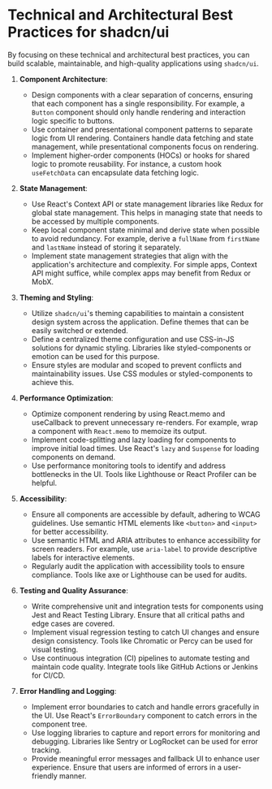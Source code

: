 # Technical and Architectural Best Practices for shadcn/ui

By focusing on these technical and architectural best practices, you can build scalable, maintainable, and high-quality applications using `shadcn/ui`.

1. **Component Architecture**:
   - Design components with a clear separation of concerns, ensuring that each component has a single responsibility. For example, a `Button` component should only handle rendering and interaction logic specific to buttons.
   - Use container and presentational component patterns to separate logic from UI rendering. Containers handle data fetching and state management, while presentational components focus on rendering.
   - Implement higher-order components (HOCs) or hooks for shared logic to promote reusability. For instance, a custom hook `useFetchData` can encapsulate data fetching logic.

2. **State Management**:
   - Use React's Context API or state management libraries like Redux for global state management. This helps in managing state that needs to be accessed by multiple components.
   - Keep local component state minimal and derive state when possible to avoid redundancy. For example, derive a `fullName` from `firstName` and `lastName` instead of storing it separately.
   - Implement state management strategies that align with the application's architecture and complexity. For simple apps, Context API might suffice, while complex apps may benefit from Redux or MobX.

3. **Theming and Styling**:
   - Utilize `shadcn/ui`'s theming capabilities to maintain a consistent design system across the application. Define themes that can be easily switched or extended.
   - Define a centralized theme configuration and use CSS-in-JS solutions for dynamic styling. Libraries like styled-components or emotion can be used for this purpose.
   - Ensure styles are modular and scoped to prevent conflicts and maintainability issues. Use CSS modules or styled-components to achieve this.

4. **Performance Optimization**:
   - Optimize component rendering by using React.memo and useCallback to prevent unnecessary re-renders. For example, wrap a component with `React.memo` to memoize its output.
   - Implement code-splitting and lazy loading for components to improve initial load times. Use React's `lazy` and `Suspense` for loading components on demand.
   - Use performance monitoring tools to identify and address bottlenecks in the UI. Tools like Lighthouse or React Profiler can be helpful.

5. **Accessibility**:
   - Ensure all components are accessible by default, adhering to WCAG guidelines. Use semantic HTML elements like `<button>` and `<input>` for better accessibility.
   - Use semantic HTML and ARIA attributes to enhance accessibility for screen readers. For example, use `aria-label` to provide descriptive labels for interactive elements.
   - Regularly audit the application with accessibility tools to ensure compliance. Tools like axe or Lighthouse can be used for audits.

6. **Testing and Quality Assurance**:
   - Write comprehensive unit and integration tests for components using Jest and React Testing Library. Ensure that all critical paths and edge cases are covered.
   - Implement visual regression testing to catch UI changes and ensure design consistency. Tools like Chromatic or Percy can be used for visual testing.
   - Use continuous integration (CI) pipelines to automate testing and maintain code quality. Integrate tools like GitHub Actions or Jenkins for CI/CD.

7. **Error Handling and Logging**:
   - Implement error boundaries to catch and handle errors gracefully in the UI. Use React's `ErrorBoundary` component to catch errors in the component tree.
   - Use logging libraries to capture and report errors for monitoring and debugging. Libraries like Sentry or LogRocket can be used for error tracking.
   - Provide meaningful error messages and fallback UI to enhance user experience. Ensure that users are informed of errors in a user-friendly manner.

